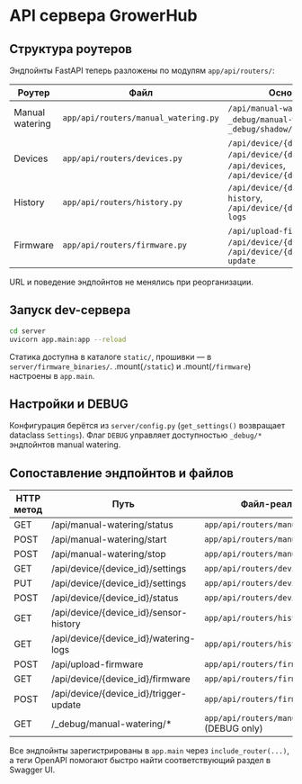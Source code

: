 # API сервера GrowerHub

## Структура роутеров

Эндпойнты FastAPI теперь разложены по модулям `app/api/routers/`:

| Роутер | Файл | Основные пути |
| --- | --- | --- |
| Manual watering | `app/api/routers/manual_watering.py` | `/api/manual-watering/*`, `_debug/manual-watering/*`, `_debug/shadow/state` |
| Devices | `app/api/routers/devices.py` | `/api/device/{device_id}/status`, `/api/device/{device_id}/settings`, `/api/devices`, `/api/device/{device_id}` |
| History | `app/api/routers/history.py` | `/api/device/{device_id}/sensor-history`, `/api/device/{device_id}/watering-logs` |
| Firmware | `app/api/routers/firmware.py` | `/api/upload-firmware`, `/api/device/{device_id}/firmware`, `/api/device/{device_id}/trigger-update` |

URL и поведение эндпойнтов не менялись при реорганизации.

## Запуск dev-сервера

```bash
cd server
uvicorn app.main:app --reload
```

Статика доступна в каталоге `static/`, прошивки — в `server/firmware_binaries/`.
.mount(`/static`) и .mount(`/firmware`) настроены в `app.main`.

## Настройки и DEBUG

Конфигурация берётся из `server/config.py` (`get_settings()` возвращает dataclass `Settings`). Флаг `DEBUG` управляет доступностью `_debug/*` эндпойнтов manual watering.

## Сопоставление эндпойнтов и файлов

| HTTP метод | Путь | Файл-реализация |
|-------------|------|----------------|
| GET | /api/manual-watering/status | `app/api/routers/manual_watering.py` |
| POST | /api/manual-watering/start | `app/api/routers/manual_watering.py` |
| POST | /api/manual-watering/stop | `app/api/routers/manual_watering.py` |
| GET | /api/device/{device_id}/settings | `app/api/routers/devices.py` |
| PUT | /api/device/{device_id}/settings | `app/api/routers/devices.py` |
| POST | /api/device/{device_id}/status | `app/api/routers/devices.py` |
| GET | /api/device/{device_id}/sensor-history | `app/api/routers/history.py` |
| GET | /api/device/{device_id}/watering-logs | `app/api/routers/history.py` |
| POST | /api/upload-firmware | `app/api/routers/firmware.py` |
| GET | /api/device/{device_id}/firmware | `app/api/routers/firmware.py` |
| POST | /api/device/{device_id}/trigger-update | `app/api/routers/firmware.py` |
| GET | /_debug/manual-watering/* | `app/api/routers/manual_watering.py` (DEBUG only) |

Все эндпойнты зарегистрированы в `app.main` через `include_router(...)`, а теги OpenAPI помогают быстро найти соответствующий раздел в Swagger UI.

